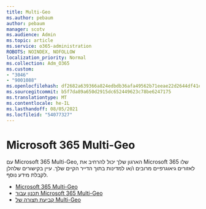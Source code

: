 ```yaml
---
title: Multi-Geo
ms.author: pebaum
author: pebaum
manager: scotv
ms.audience: Admin
ms.topic: article
ms.service: o365-administration
ROBOTS: NOINDEX, NOFOLLOW
localization_priority: Normal
ms.collection: Adm_O365
ms.custom:
- "3046"
- "9001088"
ms.openlocfilehash: df2682a639366a824edbdb36afa49562b71eeae22d2644df41e7bc68490a4f75
ms.sourcegitcommit: b5f7da89a650d2915dc652449623c78be6247175
ms.translationtype: MT
ms.contentlocale: he-IL
ms.lasthandoff: 08/05/2021
ms.locfileid: "54077327"
---
```

# <a name="microsoft-365-multi-geo"></a>Microsoft 365 Multi-Geo

עם Microsoft 365 Multi-Geo, הארגון שלך יכול להרחיב את Microsoft 365 שלו לאזורים גיאוגרפיים מרובים ו/או למדינות בתוך הדייר הקיים שלך. עיין בקישורים שלהלן לקבלת מידע נוסף.

- [Microsoft 365 Multi-Geo](https://docs.microsoft.com/office365/enterprise/office-365-multi-geo)
- [תכנון עבור Microsoft 365 Multi-Geo](https://docs.microsoft.com/office365/enterprise/plan-for-multi-geo)
- [קביעת תצורה של Multi-Geo](https://docs.microsoft.com/office365/enterprise/multi-geo-tenant-configuration)
